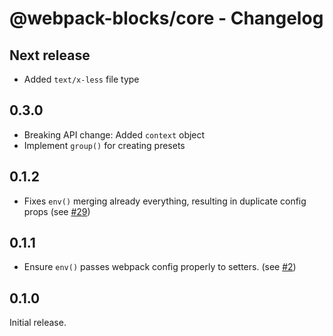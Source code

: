 # @webpack-blocks/core - Changelog

## Next release

- Added `text/x-less` file type

## 0.3.0

- Breaking API change: Added `context` object
- Implement `group()` for creating presets

## 0.1.2

- Fixes `env()` merging already everything, resulting in duplicate config props (see [#29](https://github.com/andywer/webpack-blocks/issues/29))

## 0.1.1

- Ensure `env()` passes webpack config properly to setters. (see [#2](https://github.com/andywer/webpack-blocks/issues/2))

## 0.1.0

Initial release.
